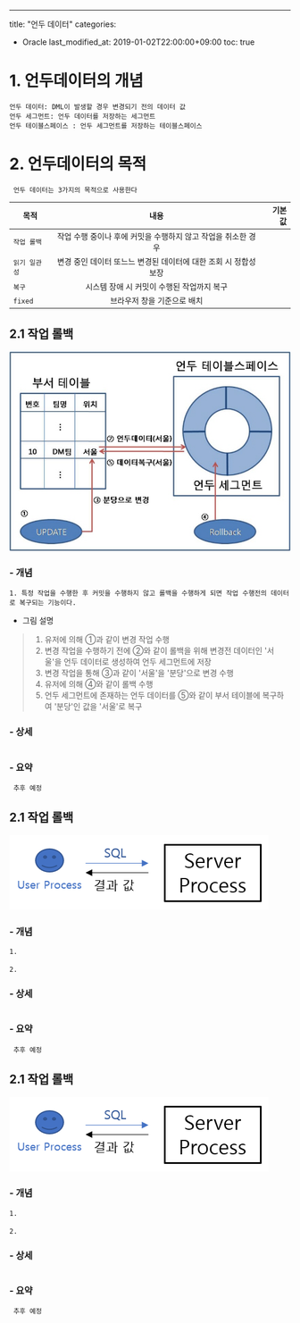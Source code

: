 ---
title: "언두 데이터"
categories: 
  - Oracle
last_modified_at: 2019-01-02T22:00:00+09:00
toc: true


# 1. 언두데이터의 개념
```
언두 데이터: DML이 발생할 경우 변경되기 전의 데이터 값
언두 세그먼트: 언두 데이터를 저장하는 세그먼트
언두 테이블스페이스 : 언두 세그먼트를 저장하는 테이블스페이스
```

# 2. 언두데이터의 목적
```
 언두 데이터는 3가지의 목적으로 사용한다
```

| 목적 | 내용 | 기본값 |
|---|:---:|---:|
| `작업 롤백` | 작업 수행 중이나 후에 커밋을 수행하지 않고 작업을 취소한 경우 |  |
| `읽기 일관성` | 변경 중인 데이터 또느느 변경된 데이터에 대한 조회 시 정합성 보장 |  |
| `복구` | 시스템 장애 시 커밋이 수행된 작업까지 복구 |  |
| `fixed` | 브라우저 창을 기준으로 배치 |  |

## 2.1 작업 롤백
![Alt text](/assets/images/undo1.png "Oracle 12c")
### - 개념
```
1. 특정 작업을 수행한 후 커밋을 수행하지 않고 롤백을 수행하게 되면 작업 수행전의 데이터로 복구되는 기능이다. 
```
* 그림 설명
> 1. 유저에 의해 ①과 같이 변경 작업 수행
> 2. 변경 작업을 수행하기 전에 ②와 같이 롤백을 위해 변경전 데이터인 '서울'을 언두 데이터로 생성하여 언두 세그먼트에 저장
> 3. 변경 작업을 통해 ③과 같이 '서울'을 '분당'으로 변경 수행
> 4. 유저에 의해 ④와 같이 롤백 수행
> 5. 언두 세그먼트에 존재하는 언두 데이터를 ⑤와 같이 부서 테이블에 복구하여 '분당'인 값을 '서울'로 복구

### - 상세
```
```
### - 요약
```
 추후 예정
```

## 2.1 작업 롤백
![Alt text](/assets/images/UserProcessServerProcss.png "Oracle 12c")

### - 개념
```
1. 

2. 
```

### - 상세
```
```
### - 요약
```
 추후 예정
```

## 2.1 작업 롤백
![Alt text](/assets/images/UserProcessServerProcss.png "Oracle 12c")

### - 개념
```
1. 

2. 
```

### - 상세
```
```
### - 요약
```
 추후 예정
```